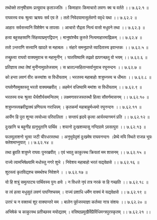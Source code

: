 तथोक्ते तानृषीन्रामः प्रत्युवाच कृताञ्जलिः ।
किमाहारः किमाचारो लवणः क्व च वर्तते ।। ७.६२.१ ॥

राघवस्य वचः श्रुत्वा ऋषयः सर्व एव ते ।
ततो निवेदयामासुर्लवणो ववृधे यथा ।। ७.६२.२ ॥

आहारः सर्वसत्त्वानि विशेषेण च तापसाः ।
आचारो रौद्रता नित्यं वासो मधुवने तथा ।। ७.६२.३ ॥

हत्वा बहुसहस्राणि सिंहव्याघ्रमृगद्विपान् ।
मानुषांश्चैव कुरुते नित्यमाहारमाह्निकम् ।। ७.६२.४ ॥

ततो ऽन्तराणि सत्त्वानि खादते स महाबलः ।
संहारे समनुप्राप्ते व्यादितास्य इवान्तकः ।। ७.६२.५ ॥

तच्छ्रुत्वा राघवो वाक्यमुवाच स महामुनीन् ।
घातयिष्यामि तद्रक्षो ह्यपगच्छतु वो भयम् ।। ७.६२.६ ॥

प्रतिज्ञाय तथा तेषां मुनीनामुग्रतेजसाम् ।
स भ्रातऽन्सहितान्सर्वानुवाच रघुनन्दनः ।। ७.६२.७ ॥

को हन्ता लवणं वीरः कस्यांशः स विधीयताम् ।
भरतस्य महाबाहोः शत्रुघ्नस्य च धीमतः ।। ७.६२.८ ॥

राघवेणैवमुक्तस्तु भरतो वाक्यमब्रवीत् ।
अहमेनं वधिष्यामि ममांशः स विधीयताम् ।। ७.६२.९ ॥

भरतस्य वचः श्रुत्वा धैर्यशौर्यसमन्वितम् ।
लक्ष्मणावरजस्तस्थौ हित्वा सौवर्णमासनम् ।। ७.६२.१० ॥

शत्रुघ्नस्त्वब्रवीद्वाक्यं प्रणिपत्य नराधिपम् ।
कृतकर्मा महाबाहुर्मध्यमो रघुनन्दनः ।। ७.६२.११ ॥

आर्येण हि पुरा शून्या त्वयोध्या परिपालिता ।
सन्तापं हृदये कृत्वा आर्यस्यागमनं प्रति ।। ७.६२.१२ ॥

दुःखानि च बहूनीह ह्यनुभूतानि पार्थिव ।
शयानो दुःखशय्यासु नन्दिग्रामे ऽवसत्पुरा ।। ७.६२.१३ ॥

फलमूलाशनो भूत्वा जटी चीरधरस्तथा ।
अनुभूयेदृशं दुःखमेष राघवनन्दनः ।प्रेष्ये मयि स्थिते राजन्न भूयः क्लेशमाप्नुयात् ।। ७.६२.१४ ॥

तथा ब्रुवति शत्रुघ्ने राघवः पुनरब्रवीत् ।
एवं भवतु काकुत्स्थ क्रियतां मम शासनम् ।। ७.६२.१५ ॥

राज्ये त्वामभिषेक्ष्यामि मधोस्तु नगरे शुभे ।
निवेशय महाबाहो भरतं यद्यवेक्षसे ।। ७.६२.१६ ॥

शूरस्त्वं कृतविद्यश्च समर्थश्च निवेशने ।
। ७.६२.१७ ॥

यो हि शत्रुं समुत्पाट्य पार्थिवस्य पुनः क्षये ।
न विधत्ते नृपं तत्र नरकं स हि गच्छति ।। ७.६२.१८ ॥

स त्वं हत्वा मधुसुतं लवणं पापनिश्चयम् ।
राज्यं प्रशाधि धर्मेण वाक्यं मे यद्यवेक्षसे ।। ७.६२.१९ ॥

उत्तरं च न वक्तव्यं शूर वाक्यान्तरे मम ।
बालेन पूर्वजस्याज्ञा कर्तव्या नात्र संशयः ।। ७.६२.२० ॥

अभिषेकं च काकुत्स्थ प्रतीच्छस्व मयोद्यतम् ।
वसिष्ठप्रमुखैर्विप्रैर्विधिमन्त्रपुरस्कृतम् ।। ७.६२.२१ ।।

